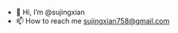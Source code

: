 - 👋 Hi, I’m @sujingxian
- 📫 How to reach me sujingxian758@gmail.com

<!---
sujingxian/sujingxian is a ✨ special ✨ repository because its `README.md` (this file) appears on your GitHub profile.
You can click the Preview link to take a look at your changes.
--->
